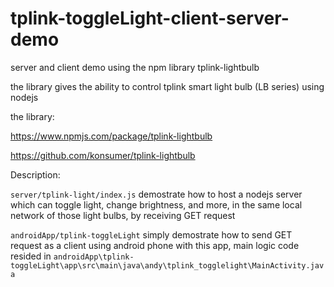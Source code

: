 # tplink-toggleLight-client-server-demo
server and client demo using the npm library tplink-lightbulb

the library gives the ability to control tplink smart light bulb (LB series) using nodejs

the library:

https://www.npmjs.com/package/tplink-lightbulb

https://github.com/konsumer/tplink-lightbulb

Description:

```server/tplink-light/index.js``` demostrate how to host a nodejs server which can toggle light, change brightness, and more, in the same local network of those light bulbs, by receiving GET request

```androidApp/tplink-toggleLight``` simply demostrate how to send GET request as a client using android phone with this app, main logic code resided in ```androidApp\tplink-toggleLight\app\src\main\java\andy\tplink_togglelight\MainActivity.java```
